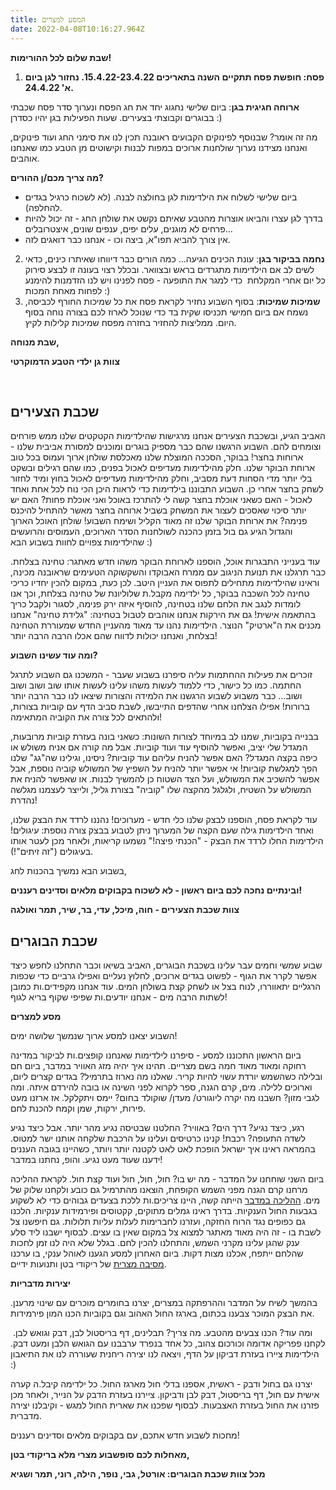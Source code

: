 ```yaml
---
title: המסע למצרים
date: 2022-04-08T10:16:27.964Z
---
```

**שבת שלום לכל ההורימות!**

1. **פסח: חופשת פסח תתקיים השנה בתאריכים 15.4.22-23.4.22. נחזור לגן ביום א' 24.4.22.** 

**ארוחה חגיגית בגן**: ביום שלישי נחגוג יחד את חג הפסח ונערוך סדר פסח שכבתי בבוגרים וקבוצתי בצעירים. שעות הפעילות בגן יהיו כסדרן :) 

מה זה אומר? שבנוסף לפינוקים הקבועים ראובנה תכין לנו את סימני החג ועוד פינוקים, ואנחנו מצידנו נערוך שולחנות ארוכים במפות לבנות וקישוטים מן הטבע כמו שאנחנו אוהבים.

**מה צריך מכם/ן ההורים?**

* ביום שלישי לשלוח את הילדימות לגן בחולצה לבנה. (לא לשכוח כרגיל בגדים להחלפה).
* בדרך לגן עצרו והביאו אוצרות מהטבע שאיתם נקשט את שולחן החג - זה יכול להיות פרחים לא מוגנים, עלים יפים, ענפים שונים, איצטרובלים…
* אין צורך להביא תפו"א, ביצה וכו - אנחנו כבר דואגים לזה. 

2. **נחמה בביקור בגן**: עונת הכינים הגיעה… כמה הורים כבר דיווחו שאיתרו כינים, כדאי לשים לב אם הילדימות מתגרדים בראש ובצוואר. ובכלל רצוי בעונה זו לבצע סירוק כל יום אחרי המקלחת  כדי למגר את התופעה - פסח לפנינו ויש לנו הזדמנות להימנע לפחות מאחת המכות :)
3. **שמיכות שמיכות**: בסוף השבוע נחזיר לקראת פסח את כל שמיכות החורף לכביסה, נשמח אם ביום חמישי תכניסו שקית בד כדי שנוכל לארוז לכם בצורה נוחה בסוף היום. ממליצות להחזיר בחזרה מפסח שמיכות קלילות לקיץ. 



**שבת מנוחה,**

**צוות גן ילדי הטבע הדמוקרטי**

 

## שכבת הצעירים

האביב הגיע, ובשכבת הצעירים אנחנו מרגישות שהילדימות הקטקטים שלנו ממש פורחים וצומחים להם. השבוע הרגשנו שהם כבר מספיק בוגרים ומוכנים למסורת אביבית שלנו - ארוחות בחצר! בבוקר, הסככה המוצלת שלנו מאכלסת שולחן ארוך ועמוס בכל טוב ארוחת הבוקר שלנו. חלק מהילדימות מעדיפים לאכול בפנים, כמו שהם רגילים ובשקט בלי יותר מדי הסחות דעת מסביב, וחלק מהילדימות מעדיפים לאכול בחוץ ומיד לחזור לשחק בחצר אחרי כן. השבוע התבוננו בילדימות כדי לראות היכן הכי נוח לכל אחת ואחד לאכול - האם כשאני אוכלת בחצר קשה לי להתרכז באוכל ואני אוכלת פחות? האם יש יותר סיכוי שאסכים לעצור את המשחק בשביל ארוחה בחצר מאשר להתחיל להיכנס פנימה? את ארוחת הבוקר שלנו זה מאוד הקליל ושימח השבוע! שולחן האוכל הארוך והגדול הגיע גם בול בזמן כהכנה לשולחנות הסדר הארוכים, העמוסים והרועשים שהילדימות צפויים לחוות בשבוע הבא :)

עוד בענייני התבגרות אוכל, הוספנו לארוחת הבוקר משהו חדש מאתגר: טחינה בצלחת. כבר תרגלנו את תנועת הניגוב עם ממרח האבוקדו והשקשוקה הטעימים שראובנה מכינה, וראינו שהילדימות מתחילים לתפוס את העניין היטב. לכן כעת, במקום להכין יחדיו כריכי טחינה לכל השכבה בבוקר, כל ילדימה מקבל.ת שלוליונת של טחינה בצלחת, וכך אנו לומדות לנגב את הלחם שלנו בטחינה, להוסיף איזה ירק פנימה, לסגור ולקבל כריך בהתאמה אישית! גם את הירקות אנחנו אוהבים לטבול בטחינה: "גלידת טחינה" אנחנו מכנים את ה"ארטיק" הנוצר. הילדימות נהנו עד מאוד מהעניין החדש שמעוררת הטחינה בצלחת, ואנחנו יכולות לדווח שהם אכלו הרבה הרבה יותר!

**ומה עוד עשינו השבוע?**

זוכרים את פעילות ההחתמות עליה סיפרנו בשבוע שעבר - המשכנו גם השבוע לתרגל החתמה. כמו כל כישור, כדי ללמוד לעשות משהו עלינו לעשות אותו שוב ושוב ושוב ושוב… כבר משבוע לשבוע הרגשנו את הלמידה והצורות שיצאו לנו כבר הרבה יותר ברורות! אפילו הצלחנו אחרי שהדפים התייבשו, לשבת סביב הדף עם קוביות בצורות, ולהתאים לכל צורה את הקוביה המתאימה!

בבנייה בקוביות, שמנו לב במיוחד לצורות השונות: כשאני בונה בעזרת קוביות מרובעות, המגדל שלי יציב, ואפשר להוסיף עוד ועוד קוביות. אבל מה קורה אם אניח משולש או כיפה בקצה המגדל? האם אפשר להניח עליהם עוד קוביות? ניסינו, וגילינו שה"גג" שלנו הפך למגלשת קוביות! אי אפשר יותר להניח על השפיץ של המשולש קוביה נוספת, אבל אפשר להשכיב את המשולש, ועל הצד השטוח כן להמשיך לבנות. או שאפשר להניח את המשולש על השטיח, ולגלגל מהקצה שלו "קוביה" בצורת גליל, ולייצר לעצמנו מגלשה נהדרת!

עוד לקראת פסח, הוספנו לבצק שלנו כלי חדש - מערוכים! נהננו לרדד את הבצק שלנו, ואחד הילדימות גילה שעם הקצה של המערוך ניתן לטבוע בבצק צורה נוספת: עיגולים! הילדימות החלו לרדד את הבצק - "הכנתי פיצה!" נשמעו קריאות, ולאחר מכן לעטר אותו בעיגולים ("זה זיתים"!).

בשבוע הבא נמשיך בהכנות לחג,

**ובינתיים נחכה לכם ביום ראשון - לא לשכוח בקבוקים מלאים וסדינים רעננים!**

**צוות שכבת הצעירים - חוה, מיכל, עדי, בר, שיר, תמר ואולגה**



## שכבת הבוגרים

שבוע שמשי וחמים עבר עלינו בשכבת הבוגרים, האביב בשיאו וכבר התחלנו לחפש כיצד אפשר לקרר את הגוף - לפשוט בגדים ארוכים, לחלוץ נעליים ואפילו גרביים כדי שכפות הרגליים יתאווררו, לנוח בצל או לשחק קצת בשולחן המים. עוד אנחנו מקפידים.ות כמובן לשתות הרבה מים - אנחנו יודעים.ות שפיפי שקוף בריא לגוף! 

**מסע למצרים**

השבוע יצאנו למסע ארוך שנמשך שלושה ימים! 

ביום הראשון התכוננו למסע - סיפרנו לילדימות שאנחנו קופצים.ות לביקור במדינה רחוקה ומאוד מאוד חמה בשם מצריים. תהינו איך יהיה מזג האוויר במדבר, ביום חם ובלילה כשהשמש יורדת עשוי להיות קריר. שאלנו מה נארוז בתרמיל? בגדים קצרים ליום, וארוכים ללילה. מים, קרם הגנה, ספר לקרוא לפני השינה או בובה להירדם איתה. ומה לגבי מזון? חשבנו מה יקרה ליוגורט/ מעדן/ שוקולד בחום? יימס ויתקלקל. אז ארזנו מעט פירות, ירקות, שמן וקמח להכנת לחם. 

רגע, כיצד נגיע? דרך הים? באוויר? החלטנו שבטיסה נגיע מהר יותר. אבל כיצד נגיע לשדה התעופה? רכבת! קנינו כרטיסים ועלינו על הרכבת שלקחה אותנו ישר למטוס. בהמראה ראינו איך ישראל הופכת לאט לאט לקטנה יותר ויותר, כשהיינו בגובה העננים ידענו שעוד מעט נגיע. והופ, נחתנו במדבר!

ביום השני שוחחנו על המדבר - מה יש בו? חול, חול, חול ועוד קצת חול. לקראת ההליכה מרחנו קרם הגנה מפני השמש הקופחת, הוצאנו מהתרמיל גם כובע ולקחנו שלוק של מים. [ההליכה במדבר](https://youtu.be/vslsS-Uu5x4) הייתה קשה, היינו צריכים.ות ללכת בצעדים גבוהים כדי לא לשקוע בגבעות החול הענקיות. בדרך ראינו גמלים מתוקים, קקטוסים ופירמידות ענקיות. הלכנו גם כפופים נגד הרוח החזקה, ועזרנו לחברימות לעלות עליות תלולות. גם חיפשנו צל לשבת בו - זה היה מאוד מאתגר למצוא צל במקום שאין בו עצים. לבסוף ישבנו ליד סלע ענק שהגן עלינו מקרני השמש, והתחלנו להכין לחם. בגלל שלא היה לנו זמן לחכות שהלחם ייתפח, אכלנו מצות דקות. ביום האחרון למסע הגענו לאוהל ענקי, בו ערכנו [מסיבה מצרית](https://youtu.be/6XfwU31Z074) של ריקודי בטן ותנועות ידיים.

**יצירות מדבריות**

בהמשך לשיח על המדבר וההרפתקה במצרים, יצרנו בחומרים מוכרים עם שינוי מרענן. את הבצק המוכר צבענו בכתום, בארגז החול האהוב וגם בקוביות הכנו המון פירמידות.

ומה עוד? הכנו צבעים מהטבע. מה צריך? תבלינים, דף בריסטול לבן, דבק וגואש לבן.  לקחנו פפריקה אדומה וכורכום צהוב, כל אחד בנפרד ערבבנו עם הגואש הלבן ומעט דבק. הילדימות ציירו בעזרת דביקון על הדף, ויצאה לנו יצירה ריחנית שעוררה לנו את התיאבון :)

יצרנו גם בחול ודבק - ראשית, אספנו בדלי חול מארגז החול. כל ילדימה קיבל.ה קערה אישית עם חול, דף בריסטול, דבק לבן ודביקון. ציירנו בעזרת הדבק על הנייר, ולאחר מכן פזרנו את החול בעזרת האצבעות. לבסוף שפכנו את שארית החול למגש - וקיבלנו יצירה מדברית.  

מחכות לשבוע חדש אתכם, עם בקבוקים מלאים וסדינים רעננים!

**מאחלות לכם סופשבוע מצרי מלא בריקודי בטן,** 

**מכל צוות שכבת הבוגרים: אורטל, גבי, נופר, הילה, רוני, תמר ושגיא**